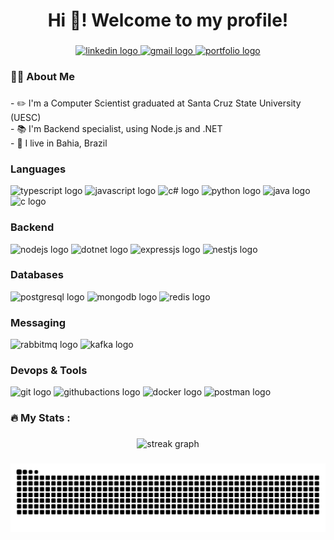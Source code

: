 <h1 align="center">Hi 👋! Welcome to my profile!</h1>

###

<div align="center">
  <a href="https://www.linkedin.com/in/etwatanabe" target="_blank">
    <img src="https://img.shields.io/static/v1?message=LinkedIn&logo=LinkedIn&label=&color=0077B5&logoColor=white&labelColor=&style=for-the-badge" height="25" alt="linkedin logo"  />
  </a>
  <a href="mailto:eduardotwatanabe@gmail.com" target="_blank">
    <img src="https://img.shields.io/static/v1?message=Gmail&logo=gmail&label=&color=D14836&logoColor=white&labelColor=&style=for-the-badge" height="25" alt="gmail logo"  />
  </a>
  <a href="https://etwatanabe.github.io" target="_blank">
    <img src="https://img.shields.io/static/v1?message=Portfolio&label=&color=FFF&logoColor=white&labelColor=&style=for-the-badge
    " height="25" alt="portfolio logo"  />
  </a>
</div>

###

<h3 align="left">👩‍💻  About Me</h3>

###

<p align="left">- ✏️ I'm a Computer Scientist graduated at Santa Cruz State University (UESC)<br>- 📚 I'm Backend specialist, using Node.js and .NET<br>- 📍 I live in Bahia, Brazil</p>

###

<h3 align="left"> Languages </h3>
<div align="left">
  <img src="https://cdn.jsdelivr.net/gh/devicons/devicon@latest/icons/typescript/typescript-original.svg" height="40" alt="typescript logo"/>
  <img src="https://cdn.jsdelivr.net/gh/devicons/devicon@latest/icons/javascript/javascript-original.svg" height="40" alt="javascript logo"/>
  <img src="https://cdn.jsdelivr.net/gh/devicons/devicon/icons/csharp/csharp-original.svg" height="40" alt="c# logo"  />
  <img src="https://cdn.jsdelivr.net/gh/devicons/devicon/icons/python/python-original.svg" height="40" alt="python logo"  />
  <img src="https://cdn.jsdelivr.net/gh/devicons/devicon/icons/java/java-original.svg" height="40" alt="java logo"  />
  <img src="https://cdn.jsdelivr.net/gh/devicons/devicon/icons/c/c-original.svg" height="40" alt="c logo"  />
</div>

<h3 align="left"> Backend </h3>
<div align="left">
  <img src="https://cdn.jsdelivr.net/gh/devicons/devicon@latest/icons/nodejs/nodejs-original.svg" height="40" alt="nodejs logo" />
  <img src="https://cdn.jsdelivr.net/gh/devicons/devicon@latest/icons/dotnetcore/dotnetcore-original.svg" height="40" alt="dotnet logo" />
  <img src="https://cdn.jsdelivr.net/gh/devicons/devicon@latest/icons/express/express-original.svg" height="40" alt="expressjs logo" />
  <img src="https://cdn.jsdelivr.net/gh/devicons/devicon@latest/icons/nestjs/nestjs-original.svg" height="40" alt="nestjs logo"/> 
</div>

<h3 align="left"> Databases </h3>
<div align="left">
  <img src="https://cdn.jsdelivr.net/gh/devicons/devicon@latest/icons/postgresql/postgresql-original.svg" height="40" alt="postgresql logo"/>
  <img src="https://cdn.jsdelivr.net/gh/devicons/devicon@latest/icons/mongodb/mongodb-original.svg" height="40" alt="mongodb logo"/>
  <img src="https://cdn.jsdelivr.net/gh/devicons/devicon@latest/icons/redis/redis-original.svg" height="40" alt="redis logo"/>    
</div>
          
<h3 align="left"> Messaging </h3>
<div align="left">
  <img src="https://cdn.jsdelivr.net/gh/devicons/devicon@latest/icons/rabbitmq/rabbitmq-original.svg" height="40" alt="rabbitmq logo" />
  <img src="https://cdn.jsdelivr.net/gh/devicons/devicon@latest/icons/apachekafka/apachekafka-original.svg" height="40" alt="kafka logo" />
          
</div>

<h3 align="left"> Devops & Tools</h3>
<div align="left">
  <img src="https://cdn.jsdelivr.net/gh/devicons/devicon@latest/icons/git/git-original.svg" height="40" alt="git logo" />
  <img src="https://cdn.jsdelivr.net/gh/devicons/devicon@latest/icons/githubactions/githubactions-original.svg" height="40" alt="githubactions logo" />
  <img src="https://cdn.jsdelivr.net/gh/devicons/devicon@latest/icons/docker/docker-original.svg" height="40" alt="docker logo"/>
  <img src="https://cdn.jsdelivr.net/gh/devicons/devicon@latest/icons/postman/postman-original.svg" height="40" alt="postman logo"/>  
</div>

###

<h3 align="left">🔥   My Stats :</h3>

###

<div align="center">
  <img src="https://streak-stats.demolab.com?user=etwatanabe&locale=en&mode=daily&theme=dark&hide_border=false&border_radius=5&order=3" height="220" alt="streak graph"  />
</div>

###

<img src="https://raw.githubusercontent.com/etwatanabe/etwatanabe/output/snake.svg" alt="Snake animation" />

###
